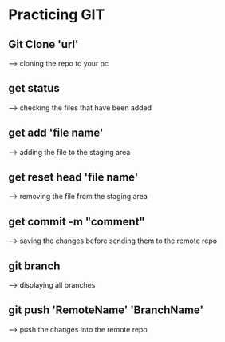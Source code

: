 # Practicing GIT

## Git Clone 'url'             
--> cloning the repo to your pc
## get status                  
--> checking the files that have been added
## get add 'file name'         
--> adding the file to the staging area
## get reset head 'file name'  
--> removing the file from the staging area
## get commit -m "comment"     
--> saving the changes before sending them to the remote repo
## git branch
--> displaying all branches
## git push 'RemoteName' 'BranchName'
--> push the changes into the remote repo


